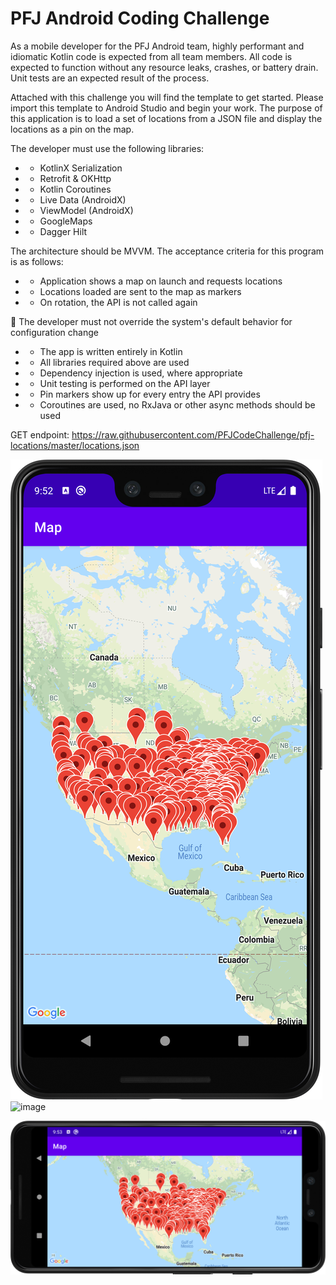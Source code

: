 # PFJ Android Coding Challenge

As a mobile developer for the PFJ Android team, highly performant and idiomatic Kotlin code is expected from all team members. All code is expected to function without any resource leaks, crashes, or battery drain. Unit tests are an expected result of the process.

Attached with this challenge you will find the template to get started. Please import this template to Android Studio and begin your work. The purpose of this application is to load a set of locations from a JSON file and display the locations as a pin on the map.

The developer must use the following libraries:

- -  KotlinX Serialization
- -  Retrofit &amp; OKHttp
- -  Kotlin Coroutines
- -  Live Data (AndroidX)
- -  ViewModel (AndroidX)
- -  GoogleMaps
- -  Dagger Hilt

The architecture should be MVVM.
 The acceptance criteria for this program is as follows:

- -  Application shows a map on launch and requests locations
- -  Locations loaded are sent to the map as markers
- -  On rotation, the API is not called again

 The developer must not override the system&#39;s default behavior for configuration change

- -  The app is written entirely in Kotlin
- -  All libraries required above are used
- -  Dependency injection is used, where appropriate
- -  Unit testing is performed on the API layer
- -  Pin markers show up for every entry the API provides
- -  Coroutines are used, no RxJava or other async methods should be used

GET endpoint: https://raw.githubusercontent.com/PFJCodeChallenge/pfj-locations/master/locations.json

![Portrait View Map With Pins](app/src/main/java/com/pilotflyingj/codechallenge/readMeImages/PortraitModeMapWithPins.png "The initial view seen by users when they launch the app and pins populate.")![image](https://user-images.githubusercontent.com/34871713/166179606-b38b77d6-1d1a-4741-a435-c28e79e7db2c.png)

![Landscape View Map With Pins](app/src/main/java/com/pilotflyingj/codechallenge/readMeImages/LandscapeModeMapWithPins.png "The landscape view seen by users when they turn the phone.")
